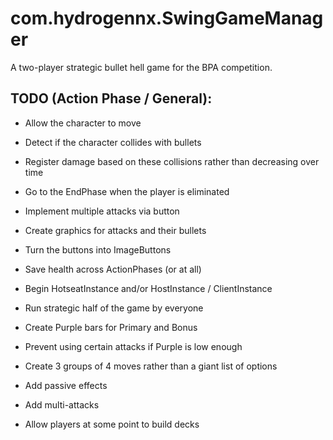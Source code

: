 # com.hydrogennx.SwingGameManager
A two-player strategic bullet hell game for the BPA competition.

## TODO (Action Phase / General):
 * Allow the character to move
 * Detect if the character collides with bullets
 * Register damage based on these collisions rather than decreasing over time
 * Go to the EndPhase when the player is eliminated
 * Implement multiple attacks via button
 * Create graphics for attacks and their bullets
 * Turn the buttons into ImageButtons
 * Save health across ActionPhases (or at all)
 * Begin HotseatInstance and/or HostInstance / ClientInstance

 * Run strategic half of the game by everyone
 * Create Purple bars for Primary and Bonus
 * Prevent using certain attacks if Purple is low enough
 * Create 3 groups of 4 moves rather than a giant list of options
 * Add passive effects
 * Add multi-attacks
 * Allow players at some point to build decks
